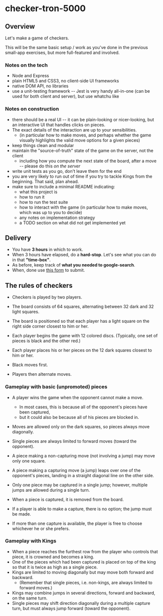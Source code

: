 # checker-tron-5000

## Overview

Let's make a game of checkers. 

This will be the same basic setup / work as you've done in the previous small-app exercises, but more full-featured and involved.

### Notes on the tech

* Node and Express
* plain HTML5 and CSS3, no client-side UI frameworks
* native DOM API, no libraries
* use a unit-testing framework -- Jest is very handy all-in-one (can be used for both client and server), but use whatchu like

### Notes on construction

* there should be a real UI -- it can be plain-looking or nicer-looking, but an interactive UI that handles clicks on pieces.
* The exact details of the interaction are up to your sensibilities. 
    * (in particular how to make moves, and perhaps whether the game visually highlights the valid move options for a given pieces)
* keep things clean and modular
* maintain the "source-of-truth" state of the game on the server, not the client
	* including how you compute the next state of the board, after a move -- please do this *on the server*
* write unit tests as you go, don't leave them for the end
* you are very likely to run out of time if you try to tackle Kings from the beginning. That said, plan ahead.
* make sure to include a minimal README indicating:
	* what this project is
	* how to run it
	* how to run the test suite
	* how to interact with the game (in particular how to make moves, which was up to you to decide)
	* any notes on implementation strategy
	* a TODO section on what did not get implemented yet

## Delivery

* You have **3 hours** in which to work.
* When 3 hours have elapsed, do a **hard-stop**.  Let's see what you can do in that **"time-box"**.
* As before, keep track of **what you needed to google-search**.
* When, done use [this form](https://goo.gl/CoujjP) to submit.

## The rules of checkers

* Checkers is played by two players.
* The board consists of 64 squares, alternating between 32 dark and 32 light squares.
* The board is positioned so that each player has a light square on the right side corner closest to him or her.

* Each player begins the game with 12 colored discs. (Typically, one set of pieces is black and the other red.) 
* Each player places his or her pieces on the 12 dark squares closest to him or her.
* Black moves first.
* Players then alternate moves.


### Gameplay with basic (unpromoted) pieces

* A player wins the game when the opponent cannot make a move.
	* In most cases, this is because all of the opponent's pieces have been captured,
	* but it could also be because all of his pieces are blocked in.

* Moves are allowed only on the dark squares, so pieces always move diagonally.
* Single pieces are always limited to forward moves (toward the opponent).
* A piece making a non-capturing move (not involving a jump) may move only one square.
* A piece making a capturing move (a jump) leaps over one of the opponent's pieces, landing in a straight diagonal line on the other side.
* Only one piece may be captured in a single jump; however, multiple jumps are allowed during a single turn.
* When a piece is captured, it is removed from the board.
* If a player is able to make a capture, there is no option; the jump must be made.
* If more than one capture is available, the player is free to choose whichever he or she prefers.

### Gameplay with Kings

* When a piece reaches the furthest row from the player who controls that piece, it is crowned and becomes a king.
* One of the pieces which had been captured is placed on top of the king so that it is twice as high as a single piece.
* Kings are limited to moving diagonally but may move both forward and backward.
	* (Remember that single pieces, i.e. non-kings, are always limited to forward moves.)
* Kings may combine jumps in several directions, forward and backward, on the same turn.
* Single pieces may shift direction diagonally during a multiple capture turn, but must always jump forward (toward the opponent).
